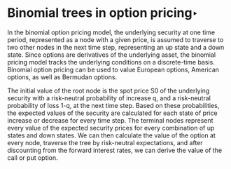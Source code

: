 # Binomial trees in option pricing‣

In the binomial option pricing model, the underlying security at one time period, represented as a node with a given price, is assumed to traverse to two other nodes in the next time step, representing an up state and a down state. Since options are derivatives of the underlying asset, the binomial pricing model tracks the underlying conditions on a discrete-time basis. Binomial option pricing can be used to value European options, American options, as well as Bermudan options.

The initial value of the root node is the spot price S0 of the underlying security with a risk-neutral probability of increase q, and a risk-neutral probability of loss 1-q, at the next time step. Based on these probabilities, the expected values of the security are calculated for each state of price increase or decrease for every time step. The terminal nodes represent every value of the expected security prices for every combination of up states and down states. We can then calculate the value of the option at every node, traverse the tree by risk-neutral expectations, and after discounting from the forward interest rates, we can derive the value of the call or put option.